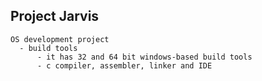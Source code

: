 Project Jarvis
--------------
    OS development project
      - build tools
          - it has 32 and 64 bit windows-based build tools
          - c compiler, assembler, linker and IDE
